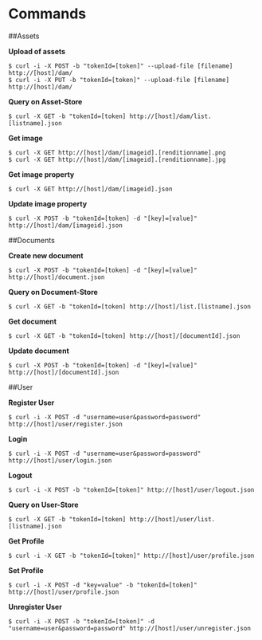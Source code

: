 # Commands

##Assets

**Upload of assets**
```
$ curl -i -X POST -b "tokenId=[token]" --upload-file [filename] http://[host]/dam/
$ curl -i -X PUT -b "tokenId=[token]" --upload-file [filename] http://[host]/dam/
```

**Query on Asset-Store**
```
$ curl -X GET -b "tokenId=[token] http://[host]/dam/list.[listname].json
```

**Get image**
```
$ curl -X GET http://[host]/dam/[imageid].[renditionname].png
$ curl -X GET http://[host]/dam/[imageid].[renditionname].jpg
```

**Get image property**
```
$ curl -X GET http://[host]/dam/[imageid].json
```

**Update image property**
```
$ curl -X POST -b "tokenId=[token] -d "[key]=[value]" http://[host]/dam/[imageid].json
```

##Documents

**Create new document**
```
$ curl -X POST -b "tokenId=[token] -d "[key]=[value]" http://[host]/document.json
```

**Query on Document-Store**
```
$ curl -X GET -b "tokenId=[token] http://[host]/list.[listname].json
```

**Get document**
```
$ curl -X GET -b "tokenId=[token] http://[host]/[documentId].json
```

**Update document**
```
$ curl -X POST -b "tokenId=[token] -d "[key]=[value]" http://[host]/[documentId].json
```

##User

**Register User**
```
$ curl -i -X POST -d "username=user&password=password" http://[host]/user/register.json
```

**Login**
```
$ curl -i -X POST -d "username=user&password=password" http://[host]/user/login.json
```

**Logout**
```
$ curl -i -X POST -b "tokenId=[token]" http://[host]/user/logout.json
```

**Query on User-Store**
```
$ curl -X GET -b "tokenId=[token] http://[host]/user/list.[listname].json
```

**Get Profile**
```
$ curl -i -X GET -b "tokenId=[token]" http://[host]/user/profile.json
```

**Set Profile**
```
$ curl -i -X POST -d "key=value" -b "tokenId=[token]" http://[host]/user/profile.json
```

**Unregister User**
```
$ curl -i -X POST -b "tokenId=[token]" -d "username=user&password=password" http://[host]/user/unregister.json
```